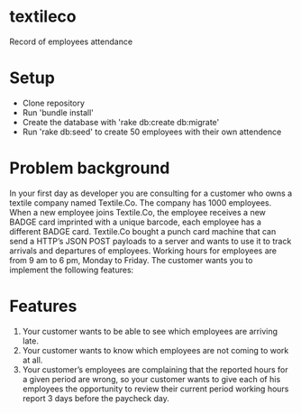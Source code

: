 # textileco
Record of employees attendance

# Setup

* Clone repository
* Run 'bundle install'
* Create the database with 'rake db:create db:migrate'
* Run 'rake db:seed' to create 50 employees with their own attendence

# Problem background

In your first day as developer you are consulting for a customer who owns a textile company named Textile.Co. The company has 1000 employees.
When a new employee joins Textile.Co, the employee receives a new BADGE card imprinted with a unique barcode, each employee has a different BADGE card.
Textile.Co bought a punch card machine that can send a HTTP’s JSON POST payloads to a server and wants to use it to track arrivals and departures of employees. Working hours for employees are from 9 am to 6 pm, Monday to Friday.
The customer wants you to implement the following features:

# Features
1. Your customer wants to be able to see which employees are arriving late.
2. Your customer wants to know which employees are not coming to work at all.
3. Your customer’s employees are complaining that the reported hours for a given period
are wrong, so your customer wants to give each of his employees the opportunity to review their current period working hours report 3 days before the paycheck day.


